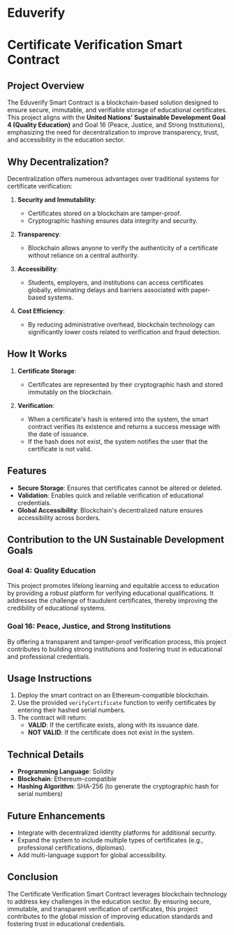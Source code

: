 # Eduverify
# Certificate Verification Smart Contract

## Project Overview
The Eduverify Smart Contract is a blockchain-based solution designed to ensure secure, immutable, and verifiable storage of educational certificates. This project aligns with the **United Nations' Sustainable Development Goal 4 (Quality Education)** and Goal 16 (Peace, Justice, and Strong Institutions), emphasizing the need for decentralization to improve transparency, trust, and accessibility in the education sector.

## Why Decentralization?
Decentralization offers numerous advantages over traditional systems for certificate verification:

1. **Security and Immutability**:
   - Certificates stored on a blockchain are tamper-proof.
   - Cryptographic hashing ensures data integrity and security.

2. **Transparency**:
   - Blockchain allows anyone to verify the authenticity of a certificate without reliance on a central authority.

3. **Accessibility**:
   - Students, employers, and institutions can access certificates globally, eliminating delays and barriers associated with paper-based systems.

4. **Cost Efficiency**:
   - By reducing administrative overhead, blockchain technology can significantly lower costs related to verification and fraud detection.

## How It Works
1. **Certificate Storage**:
   - Certificates are represented by their cryptographic hash and stored immutably on the blockchain.

2. **Verification**:
   - When a certificate's hash is entered into the system, the smart contract verifies its existence and returns a success message with the date of issuance.
   - If the hash does not exist, the system notifies the user that the certificate is not valid.

## Features
- **Secure Storage**: Ensures that certificates cannot be altered or deleted.
- **Validation**: Enables quick and reliable verification of educational credentials.
- **Global Accessibility**: Blockchain's decentralized nature ensures accessibility across borders.

## Contribution to the UN Sustainable Development Goals
### Goal 4: Quality Education
This project promotes lifelong learning and equitable access to education by providing a robust platform for verifying educational qualifications. It addresses the challenge of fraudulent certificates, thereby improving the credibility of educational systems.

### Goal 16: Peace, Justice, and Strong Institutions
By offering a transparent and tamper-proof verification process, this project contributes to building strong institutions and fostering trust in educational and professional credentials.

## Usage Instructions
1. Deploy the smart contract on an Ethereum-compatible blockchain.
2. Use the provided `verifyCertificate` function to verify certificates by entering their hashed serial numbers.
3. The contract will return:
   - **VALID**: If the certificate exists, along with its issuance date.
   - **NOT VALID**: If the certificate does not exist in the system.

## Technical Details
- **Programming Language**: Solidity
- **Blockchain**: Ethereum-compatible
- **Hashing Algorithm**: SHA-256 (to generate the cryptographic hash for serial numbers)

## Future Enhancements
- Integrate with decentralized identity platforms for additional security.
- Expand the system to include multiple types of certificates (e.g., professional certifications, diplomas).
- Add multi-language support for global accessibility.

## Conclusion
The Certificate Verification Smart Contract leverages blockchain technology to address key challenges in the education sector. By ensuring secure, immutable, and transparent verification of certificates, this project contributes to the global mission of improving education standards and fostering trust in educational credentials.

